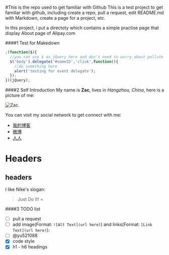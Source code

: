 #This is the repo used to get familiar with Github
This is a test project to get familiar with github, including create a repo, pull a request, edit README.md with 
Markdown, create a page for a project, etc.

In this project, i put a directoty which contains a simple practise page that display About page of Alipay.com

####1 Test for Makedown
```javascript
;(function($){
  //you can use $ as jQuery here and don't need to worry about pollute global variaties
  $('body').delegate('#someID','click',function(){
    //do something here
    alert('testing for event delegate');
  });
})(jQuery);
```

####2 Self Introduction
My name is **Zac**, lives in *Hangzhou, China*, here is a picture of me: 

![Zac](https://secure.gravatar.com/avatar/5c227e952cf768c49cee40076b896808?s=420&amp;d=https://a248.e.akamai.net/assets.github.com%2Fimages%2Fgravatars%2Fgravatar-user-420.png).

You can visit my social network to get connect with me:
* [我的博客](http://lovecicy.com/)
* [微博](http://weibo.com/zachen/)
* [人人](http://www.renren.com/234177386/profile/)

Headers
===========

headers
----------


I like Nike's slogan:
> Just Do It!
=

####3 TODO list
- [ ] pull a request
- [ ] add image(Format: `![Alt Text](url here)`) and links(Format: `[Link Text](url here)`):
- [ ] @yu521088
- [x] code style
- [x] h1 - h6 headings
